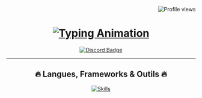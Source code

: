 <!--- P R O F I L E   V I E W S   C O U N T E R --->
<p align="right">
  <img src="https://komarev.com/ghpvc/?username=YusuDiscord&label=Profile%20views&color=663ad9&style=flat" alt="Profile views" />
</p>

<!--- A N I M A T E D   T E X T --->
<h1 align="center">  
  <a href="#">
    <img src="https://readme-typing-svg.herokuapp.com?font=Poppins&size=40&pause=1000&color=3eaf7c&center=true&vCenter=true&width=435&height=50&lines=Hey,+je+suis+Yusu!" alt="Typing Animation" />
  </a>
</h1>

<!--- S O C I A L   M E D I A   B A D G E S --->
<div align="center">
    <a href="https://discord.gg/NUQpj5FT3w" target="_blank">
      <img src="https://img.shields.io/badge/Discord-5865F2?style=for-the-badge&logo=discord&logoColor=white" alt="Discord Badge" />
    </a>
</div>

<hr>

<!--- L A N G U A G E S - F R A M E W O R K S -  T O O L S --->
<h2 align="center">🔥 Langues, Frameworks & Outils 🔥</h2>
<p align="center">
  <a href="https://skillicons.dev">
    <img src="https://skillicons.dev/icons?i=git,nodejs,github,html,js,css,discord,express,bootstrap,scss,typescript,less,dart,java,mongodb,vscode" alt="Skills" />
  </a>
</p>
